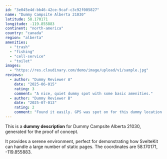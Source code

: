 ```yaml
---
id: "3e045e4d-bb46-42ce-9caf-c3c92f005827"
name: "Dummy Campsite Alberta 21030"
latitude: 58.170171
longitude: -119.855883
continent: "north-america"
country: "canada"
region: "alberta"
amenities:
  - "trash"
  - "fishing"
  - "cell-service"
  - "toilet"
images:
  - "https://res.cloudinary.com/demo/image/upload/v1/sample.jpg"
reviews:
  - author: "Dummy Reviewer A"
    date: "2025-06-015"
    rating: 3
    comment: "A nice, quiet dummy spot with some basic amenities."
  - author: "Dummy Reviewer B"
    date: "2025-07-013"
    rating: 2
    comment: "Found it easily. GPS was spot on for this dummy location."
---
```


This is a **dummy description** for Dummy Campsite Alberta 21030, generated for the proof of concept.

It provides a serene environment, perfect for demonstrating how SvelteKit can handle a large number of static pages. The coordinates are 58.170171, -119.855883.
